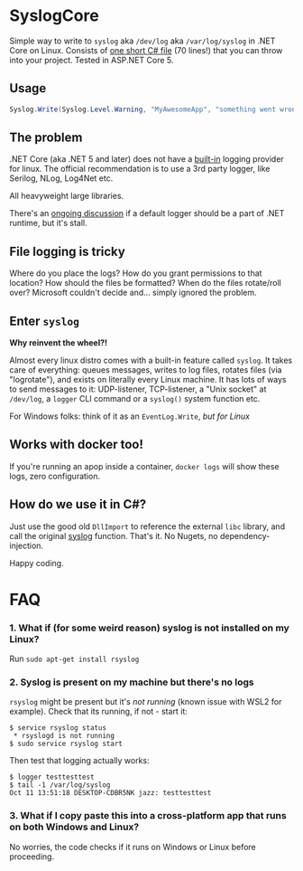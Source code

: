 # SyslogCore

Simple way to write to `syslog` aka `/dev/log` aka `/var/log/syslog` in .NET Core on Linux. Consists of [one short C# file](Syslog.cs) (70 lines!) that you can throw into your project. Tested in ASP.NET Core 5.

## Usage

```csharp
Syslog.Write(Syslog.Level.Warning, "MyAwesomeApp", "something went wrong");
```

## The problem

.NET Core (aka .NET 5 and later) does not have a [built-in](https://docs.microsoft.com/en-us/aspnet/core/fundamentals/logging/?view=aspnetcore-5.0&tabs=aspnetcore2x#built-in-logging-providers-1) logging provider for linux. The official recommendation is to use a 3rd party logger, like Serilog, NLog, Log4Net etc.

All heavyweight large libraries.

There's an [ongoing discussion](https://github.com/aspnet/Logging/issues/441) if a default  logger should be a part of .NET runtime, but it's stall.

## File logging is tricky

Where do you place the logs? How do you grant permissions to that location? How should the files be formatted? When do the files rotate/roll over? Microsoft couldn't decide and... simply ignored the problem.

## Enter `syslog`

**Why reinvent the wheel?!**

Almost every linux distro comes with a built-in feature called `syslog`. It takes care of everything: queues messages, writes to log files, rotates files (via "logrotate"), and exists on literally every Linux machine. It has lots of ways to send messages to it: UDP-listener, TCP-listener, a "Unix socket" at `/dev/log`, a `logger` CLI command or a `syslog()` system function etc.

For Windows folks: think of it as an `EventLog.Write`, *but for Linux*

## Works with docker too!

If you're running an apop inside a container, `docker logs` will show these logs, zero configuration.

## How do we use it in C#?

Just use the good old `DllImport` to reference the external `libc` library, and call the original [syslog](https://linux.die.net/man/3/syslog) function. That's it. No Nugets, no dependency-injection.

Happy coding.

# FAQ

### 1. What if (for some weird reason) syslog is not installed on my Linux?

Run `sudo apt-get install rsyslog`

### 2. Syslog is present on my machine but there's no logs

`rsyslog` might be present but it's _not running_ (known issue with WSL2 for example). Check that its running, if not - start it:

```
$ service rsyslog status
 * rsyslogd is not running
$ sudo service rsyslog start
```

Then test that logging actually works:

```
$ logger testtesttest
$ tail -1 /var/log/syslog
Oct 11 13:51:18 DESKTOP-CDBR5NK jazz: testtesttest
```

### 3. What if I copy paste this into a cross-platform app that runs on both Windows and Linux?

No worries, the code checks if it runs on Windows or Linux before proceeding.
